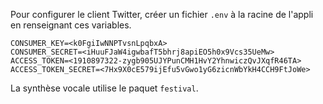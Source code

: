 <!-- #Rajouté avec l'appli d'Audrey -->

Pour configurer le client Twitter, créer un fichier `.env` à la racine de l'appli en renseignant ces variables.

```
CONSUMER_KEY=<k0FgiIwNNPTvsnLpqbxA>
CONSUMER_SECRET=<iHuuFJaW4igwbafT5bhrj8apiEO5h0x9Vcs35UeMw>
ACCESS_TOKEN=<1910897322-zygb905UJYPunCMH1HvY2YhnwiczQvJXqfR46TA>
ACCESS_TOKEN_SECRET=<7Hx9X0cE579ijEfu5vGwo1yG6zicnWbYkH4CCH9FtJoWe>
```

La synthèse vocale utilise le paquet `festival`.